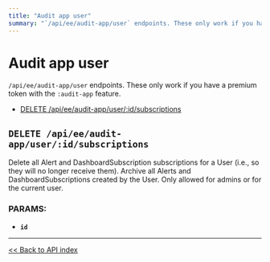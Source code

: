 ```yaml
---
title: "Audit app user"
summary: "`/api/ee/audit-app/user` endpoints. These only work if you have a premium token with the `:audit-app` feature."
---
```


# Audit app user

`/api/ee/audit-app/user` endpoints. These only work if you have a premium token with the `:audit-app` feature.

  - [DELETE /api/ee/audit-app/user/:id/subscriptions](#delete-apieeaudit-appuseridsubscriptions)

## `DELETE /api/ee/audit-app/user/:id/subscriptions`

Delete all Alert and DashboardSubscription subscriptions for a User (i.e., so they will no longer receive them).
  Archive all Alerts and DashboardSubscriptions created by the User. Only allowed for admins or for the current user.

### PARAMS:

*  **`id`**

---

[<< Back to API index](../../api-documentation.md)